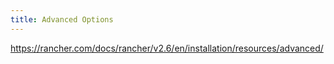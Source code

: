 ```yaml
---
title: Advanced Options
---
```


https://rancher.com/docs/rancher/v2.6/en/installation/resources/advanced/